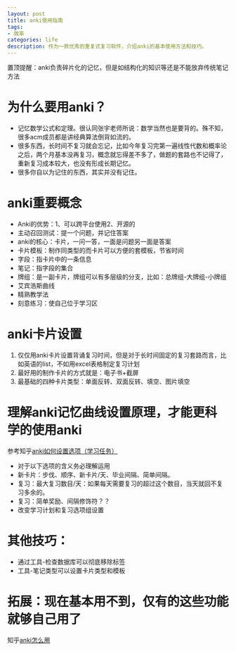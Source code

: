 ```yaml
---
layout: post
title: anki使用指南
tags:
- 效率
categories: life
description: 作为一款优秀的重复式复习软件，介绍anki的基本使用方法和技巧。
---
```


置顶提醒：anki负责碎片化的记忆，但是如结构化的知识等还是不能放弃传统笔记方法

# 为什么要用anki？

* 记忆数学公式和定理。很认同张宇老师所说：数学当然也是要背的。殊不知，很多acm成员都是讲经典算法倒背如流的。
* 很多东西，长时间不复习就会忘记，比如今年复习完第一遍线性代数和概率论之后，两个月基本没再复习，概念就忘得差不多了，做题的套路也不记得了，重新复习成本较大，也没有形成长期记忆。
* 很多你自以为记住的东西，其实并没有记住。

# anki重要概念

* Anki的优势：1、可以跨平台使用2、开源的
* 主动召回测试：提一个问题，并记住答案
* anki的核心：卡片，一问一答，一面是问题另一面是答案
* 卡片模板：制作同类型的而卡片可以方便的套模板，节省时间
* 字段：指卡片中的一条信息
* 笔记：指字段的集合
* 牌组：是一副卡片，牌组可以有多层级的分支，比如：总牌组-大牌组-小牌组
* 艾宾浩斯曲线
* 精熟教学法
* 刻意练习：使自己位于学习区

# anki卡片设置

1. 仅仅用anki卡片设置背诵复习时间，但是对于长时间固定的复习套路而言，比如英语的list，不如用excel表格制定复习计划
2. 最好用的制作卡片的方式就是：电子书+截屏
3. 最基础的四种卡片类型：单面反转、双面反转、填空、图片填空

# 理解anki记忆曲线设置原理，才能更科学的使用anki

参考知乎[anki如何设置选项（学习任务）](https://www.zhihu.com/question/20987320/answer/148672213)
* 对于以下选项的含义务必理解运用
* 新卡片：步伐、顺序、新卡片/天、毕业间隔、简单间隔。
* 复习：最大复习数目/天：如果每天需要复习的超过这个数目，当天就回不复习多余的。
* 复习：简单奖励、间隔修饰符？？
* 改变学习计划和复习选项组设置

# 其他技巧：

* 通过工具-检查数据库可以彻底移除标签
* 工具-笔记类型可以设置卡片类型和模板

# 拓展：现在基本用不到，仅有的这些功能就够自己用了

知乎[anki怎么用](https://www.zhihu.com/question/28335314/answer/104434781)
